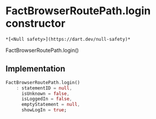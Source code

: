 


# FactBrowserRoutePath.login constructor




    *[<Null safety>](https://dart.dev/null-safety)*



FactBrowserRoutePath.login()





## Implementation

```dart
FactBrowserRoutePath.login()
    : statementID = null,
      isUnknown = false,
      isLoggedIn = false,
      emptyStatement = null,
      showLogIn = true;
```







